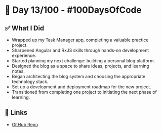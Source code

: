 # 🚀 Day 13/100 - #100DaysOfCode

## ✅ What I Did

- Wrapped up my Task Manager app, completing a valuable practice project.
- Sharpened Angular and RxJS skills through hands-on development experience.
- Started planning my next challenge: building a personal blog platform.
- Designed the blog as a space to share ideas, projects, and learning notes.
- Began architecting the blog system and choosing the appropriate technology stack.
- Set up a development and deployment roadmap for the new project.
- Transitioned from completing one project to initiating the next phase of learning.

## 🔗 Links

- [GitHub Repo](https://github.com/Clairedebs/100DaysOfCode)

